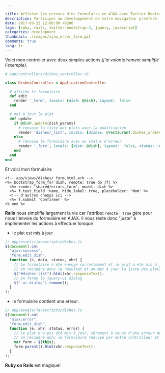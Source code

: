 ```yaml
---

title: Afficher les erreurs d'un formulaire en AJAX avec Twitter Bootstrap et Rails
description: Participez au développement de votre navigateur preéferé
date: 2017-09-22 12:00:00 +0200
tags: [ruby, rails, twitter-bootstrap-3, jquery, javascript]
categories: development
thumbnail: ./images/ajax_error_form.gif
comments: true
lang: fr
---
```


Voici mon controller avec deux simples actions _(j'ai volontairement simplifié l'exemple)_.

```ruby
# app/controllers/dishes_controller.rb

class DishesController < ApplicationController

  # affiche le formulaire
  def edit
    render '_form', locals: {dish: @dish}, layout:  false
  end

  # met à jour le plat
  def update
    if @dish.update(dish_params)
      # renvoie la liste des plats avec la modification
      render 'dishes/_list', locals: {dishes: @restaurant.dishes_ordered}, layout: false
    else
      # renvoie le formulaire avec un status d'erreur
      render '_form', locals: {dish: @dish}, layout:  false, status: :unprocessable_entity
    end
  end
end
```

Et voici mon formulaire

```erb
<!-- app/views/dishes/_form.html.erb -->
<%= bootstrap_form_for dish, remote: true do |f| %>
  <%= render 'shared/errors_form', model: dish %>
  <%= f.text_field :name, hide_label: true, placeholder: 'Nom' %>
  <!-- d'autres champs ici -->
  <%= f.submit 'Confirmer' %>
<% end %>
```

**Rails** nous simplifie largement la vie car l'attribut `remote: true` gère pour nous l'envoie du formulaire en AJAX. Il nous reste donc "juste" à implémenter les actions à effectuer lorsque

- le plat est mis à jour

```javascript
// app/assets/javascripts/dishes.js
$(document).on(
  "ajax:success",
  "form.edit_dish",
  function (e, data, status, xhr) {
    // le formulaire a été envoyé correctement et le plat a été mis à jour
    // on récupère donc le résultat et on met à jour la liste des plats
    $("#dishes-list").html(xhr.responseText);
    // on ferme le jquery-ui dialog
    $(".ui-dialog").remove();
  }
);
```

- le formulaire contient une erreur.

```javascript
// app/assets/javascripts/dishes.js
$(document).on(
  "ajax:error",
  "form.edit_dish",
  function (e, xhr, status, error) {
    // le plat n'a pas été mis à jour, sûrement à cause d'une erreur de donnée,
    // on récupère donc le formulaire renvoyé par notre controlleur et on écrase l'ancien
    var form = $(this);
    form.parent().html(xhr.responseText);
  }
);
```

**Ruby on Rails** est magique!
